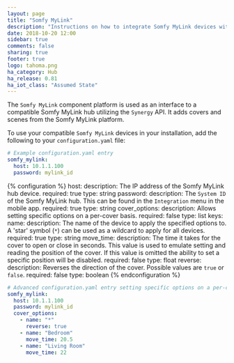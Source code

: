 ```yaml
---
layout: page
title: "Somfy MyLink"
description: "Instructions on how to integrate Somfy MyLink devices with Home Assistant."
date: 2018-10-20 12:00
sidebar: true
comments: false
sharing: true
footer: true
logo: tahoma.png
ha_category: Hub
ha_release: 0.81
ha_iot_class: "Assumed State"
---
```


The `Somfy MyLink` component platform is used as an interface to a compatible Somfy MyLink hub utilizing the `Synergy` API. It adds covers and scenes from the Somfy MyLink platform.

To use your compatible `Somfy MyLink` devices in your installation, add the following to your `configuration.yaml` file:

```yaml
# Example configuration.yaml entry
somfy_mylink:
  host: 10.1.1.100
  password: mylink_id
```

{% configuration %}
host:
  description: The IP address of the Somfy MyLink hub device.
  required: true
  type: string
password:
  description: The `System ID` of the Somfy MyLink hub. This can be found in the `Integration` menu in the mobile app.
  required: true
  type: string
cover_options:
  description: Allows setting specific options on a per-cover basis.
  required: false
  type: list
  keys:
    name:
      description: The name of the device to apply the specified options to. A 'star' symbol (`*`) can be used as a wildcard to apply for all devices.
      required: true
      type: string
    move_time:
      description: The time it takes for the cover to open or close in seconds. This value is used to emulate setting and reading the position of the cover. If this value is omitted the ability to set a specific position will be disabled.
      required: false
      type: float
    reverse:
      description: Reverses the direction of the cover. Possible values are `true` or `false`.
      required: false
      type: boolean
{% endconfiguration %}

```yaml
# Advanced configuration.yaml entry setting specific options on a per-cover basis
somfy_mylink:
  host: 10.1.1.100
  password: mylink_id
  cover_options:
    - name: "*"
      reverse: true
    - name: "Bedroom"
      move_time: 20.5
    - name: "Living Room"
      move_time: 22
```
